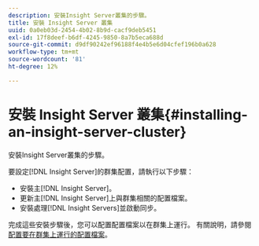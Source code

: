 ```yaml
---
description: 安裝Insight Server叢集的步驟。
title: 安裝 Insight Server 叢集
uuid: 0a0eb03d-2454-4b02-8b9d-cacf9deb5451
exl-id: 17f8deef-b6df-4245-9850-8a7b5eca688d
source-git-commit: d9df90242ef96188f4e4b5e6d04cfef196b0a628
workflow-type: tm+mt
source-wordcount: '81'
ht-degree: 12%

---
```


# 安裝 Insight Server 叢集{#installing-an-insight-server-cluster}

安裝Insight Server叢集的步驟。

要設定[!DNL Insight Server]的群集配置，請執行以下步驟：

* 安裝主[!DNL Insight Server]。
* 更新主[!DNL Insight Server]上與群集相關的配置檔案。
* 安裝處理[!DNL Insight Servers]並啟動同步。

完成這些安裝步驟後，您可以配置配置檔案以在群集上運行。 有關說明，請參閱[配置要在群集上運行的配置檔案](../../../../../home/c-inst-svr/c-install-ins-svr/c-ins-svr-clstrs/c-inst-ins-svr-clstr/c-inst-proc-clstr/c-config-prof-run-clstr.md#concept-c0e68e67c4784bc5af8db61013ca96a3)。
